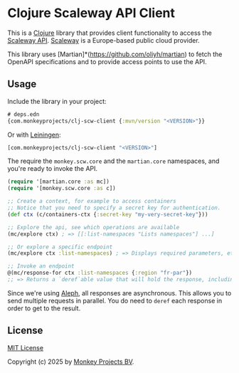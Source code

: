 # Clojure Scaleway API Client

This is a [Clojure](https://clojure.org) library that provides client functionality
to access the [Scaleway API](https://www.scaleway.com/en/developers/api/).
[Scaleway](https://www.scaleway.com) is a Europe-based public cloud provider.

This library uses [Martian]*(https://github.com/oliyh/martian) to fetch the
OpenAPI specifications and to provide access points to use the API.

## Usage

Include the library in your project:
```clojure
# deps.edn
{com.monkeyprojects/clj-scw-client {:mvn/version "<VERSION>"}}
```

Or with [Leiningen](https://leiningen.org):
```clojure
[com.monkeyprojects/clj-scw-client "<VERSION>"]
```

The require the `monkey.scw.core` and the `martian.core` namespaces, and you're
ready to invoke the API.

```clojure
(require '[martian.core :as mc])
(require '[monkey.scw.core :as c])

;; Create a context, for example to access containers
;; Notice that you need to specify a secret key for authentication.
(def ctx (c/containers-ctx {:secret-key "my-very-secret-key"}))

;; Explore the api, see which operations are available
(mc/explore ctx) ; => [[:list-namespaces "Lists namespaces"] ...]

;; Or explore a specific endpoint
(mc/explore ctx :list-namespaces) ; => Displays required parameters, etc.

;; Invoke an endpoint
@(mc/response-for ctx :list-namespaces {:region "fr-par"})
;; => Returns a `deref`able value that will hold the response, including headers, body...
```

Since we're using [Aleph](https://aleph.io), all responses are asynchronous.  This
allows you to send multiple requests in parallel.  You do need to `deref` each response
in order to get to the result.

## License

[MIT License](LICENSE)

Copyright (c) 2025 by [Monkey Projects BV](https://www.monkey-projects.be).
